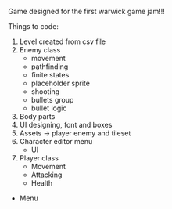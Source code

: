 Game designed for the first warwick game jam!!!

Things to code:
1. Level created from csv file
1. Enemy class
   - movement
   - pathfinding
   - finite states
   - placeholder sprite
   - shooting
   - bullets group
   - bullet logic
1. Body parts
1. UI designing, font and boxes
1. Assets -> player enemy and tileset
1. Character editor menu
    - UI
1. Player class
   - Movement
   - Attacking
   - Health 

- Menu
